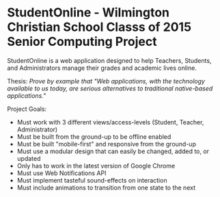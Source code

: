 # StudentOnline - Wilmington Christian School Classs of 2015 Senior Computing Project

StudentOnline is a web application designed to help Teachers, Students, and Administrators manage their grades and academic lives online.

Thesis: *Prove by example that "Web applications, with the technology available to us today, are serious alternatives to traditional native-based applications."*

Project Goals:
- Must work with 3 different views/access-levels (Student, Teacher, Administrator)
- Must be built from the ground-up to be offline enabled
- Must be built "mobile-first" and responsive from the ground-up
- Must use a modular design that can easily be changed, added to, or updated
- Only has to work in the latest version of Google Chrome
- Must use Web Notifications API
- Must implement tasteful sound-effects on interaction
- Must include animations to transition from one state to the next